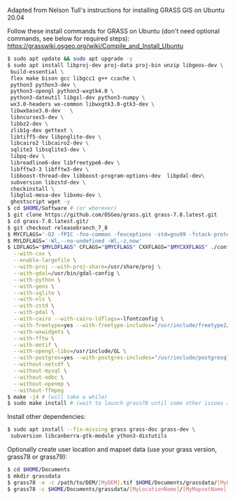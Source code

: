 Adapted from Nelson Tull's instructions for installing GRASS GIS on Ubuntu 20.04

Follow these install commands for GRASS on Ubuntu (don't need optional commands, see below for required steps): https://grasswiki.osgeo.org/wiki/Compile_and_Install_Ubuntu

```sh
$ sudo apt update && sudo apt upgrade -y
$ sudo apt install libproj-dev proj-data proj-bin unzip libgeos-dev \
 build-essential \
 flex make bison gcc libgcc1 g++ ccache \
 python3 python3-dev \
 python3-opengl python3-wxgtk4.0 \
 python3-dateutil libgsl-dev python3-numpy \
 wx3.0-headers wx-common libwxgtk3.0-gtk3-dev \
 libwxbase3.0-dev   \
 libncurses5-dev \
 libbz2-dev \
 zlib1g-dev gettext \
 libtiff5-dev libpnglite-dev \
 libcairo2 libcairo2-dev \
 sqlite3 libsqlite3-dev \
 libpq-dev \
 libreadline6-dev libfreetype6-dev \
 libfftw3-3 libfftw3-dev \
 libboost-thread-dev libboost-program-options-dev  libpdal-dev\
 subversion libzstd-dev \
 checkinstall \
 libglu1-mesa-dev libxmu-dev \
 ghostscript wget -y
$ cd $HOME/Software # (or wherever)
$ git clone https://github.com/OSGeo/grass.git grass-7.8.latest.git
$ cd grass-7.8.latest.git/
$ git checkout releasebranch_7_8
$ MYCFLAGS='-O2 -fPIC -fno-common -fexceptions -std=gnu99 -fstack-protector -m64'
$ MYLDFLAGS='-Wl,--no-undefined -Wl,-z,now'
$ LDFLAGS="$MYLDFLAGS" CFLAGS="$MYCFLAGS" CXXFLAGS="$MYCXXFLAGS" ./configure \
  --with-cxx \
  --enable-largefile \
  --with-proj --with-proj-share=/usr/share/proj \
  --with-gdal=/usr/bin/gdal-config \
  --with-python \
  --with-geos \
  --with-sqlite \
  --with-nls \
  --with-zstd \
  --with-pdal \
  --with-cairo --with-cairo-ldflags=-lfontconfig \
  --with-freetype=yes --with-freetype-includes="/usr/include/freetype2/" \
  --with-wxwidgets \
  --with-fftw \
  --with-motif \
  --with-opengl-libs=/usr/include/GL \
  --with-postgres=yes --with-postgres-includes="/usr/include/postgresql" \
  --without-netcdf \
  --without-mysql \
  --without-odbc \
  --without-openmp \
  --without-ffmpeg
$ make -j4 # (will take a while)
$ sudo make install # (wait to launch grass78 until some other issues are addressed)
```

Install other dependencies:

```sh
$ sudo apt install --fix-missing grass grass-doc grass-dev \
 subversion libcanberra-gtk-module ython3-distutils
```

Optionally create user location and mapset data (use your grass version, grass78 or grass79):

```sh
$ cd $HOME/Documents
$ mkdir grassdata
$ grass78 -e -c /path/to/DEM/[MyDEM].tif $HOME/Documents/grassdata/[MyLocationName]
$ grass78 -c $HOME/Documents/grassdata/[MyLocationName]/[MyMapsetName]
```
